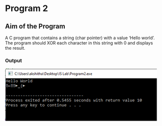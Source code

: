 # Program 2

## Aim of the Program

A C program that contains a string (char pointer) with a value ‘Hello world’. The
program should XOR each character in this string with 0 and displays the result.


### Output

![output](Output_Program2.png)
